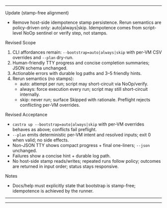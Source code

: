 
---
Update (stamp-free alignment)
- Remove host-side idempotence stamp persistence. Rerun semantics are policy-driven only: auto|always|skip. Idempotence comes from script-level NoOp sentinel or verify step, not stamps.

Revised Scope
1) CLI affordances remain: `--bootstrap=auto|always|skip` with per-VM CSV overrides and `--plan` dry-run.
2) Human-friendly TTY progress and concise completion summaries; JSON schema unchanged.
3) Actionable errors with durable log paths and 3–5 friendly hints.
4) Rerun semantics (no stamps):
   - auto: attempt per run; script may short-circuit via NoOp/verify.
   - always: force execution every run; script may still short-circuit internally.
   - skip: never run; surface Skipped with rationale. Preflight rejects conflicting per-VM overrides.

Revised Acceptance
- `castra up --bootstrap=auto|always|skip` with per-VM overrides behaves as above; conflicts fail preflight.
- `--plan` emits deterministic per-VM intent and resolved inputs; exit 0 when valid; no side effects.
- Non-JSON TTY shows compact progress + final one-liners; `--json` unchanged.
- Failures show a concise hint + durable log path.
- No host-side stamp reads/writes; repeated runs follow policy; outcomes are returned in input order; status stays responsive.

Notes
- Docs/help must explicitly state that bootstrap is stamp-free; idempotence is achieved by the runner.
---

---


